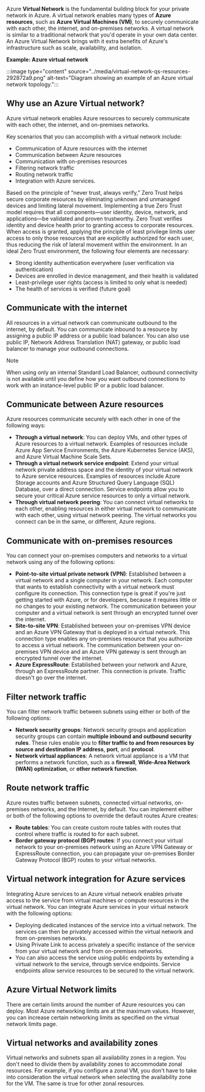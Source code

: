 Azure **Virtual Network** is the fundamental building block for your private network in Azure. A virtual network enables many types of **Azure resources**, such as **Azure Virtual Machines (VM)**, to securely communicate with each other, the internet, and on-premises networks. A virtual network is similar to a traditional network that you'd operate in your own data center. An Azure Virtual Network brings with it extra benefits of Azure's infrastructure such as scale, availability, and isolation.

**Example: Azure virtual network**

:::image type="content" source="../media/virtual-network-qs-resources-292872a9.png" alt-text="Diagram showing an example of an Azure virtual network topology.":::


## Why use an Azure Virtual network?

Azure virtual network enables Azure resources to securely communicate with each other, the internet, and on-premises networks.

Key scenarios that you can accomplish with a virtual network include:<br>

 -  Communication of Azure resources with the internet
 -  Communication between Azure resources
 -  Communication with on-premises resources
 -  Filtering network traffic
 -  Routing network traffic
 -  Integration with Azure services.

Based on the principle of “never trust, always verify,” Zero Trust helps secure corporate resources by eliminating unknown and unmanaged devices and limiting lateral movement. Implementing a true Zero Trust model requires that all components—user identity, device, network, and applications—be validated and proven trustworthy. Zero Trust verifies identity and device health prior to granting access to corporate resources. When access is granted, applying the principle of least privilege limits user access to only those resources that are explicitly authorized for each user, thus reducing the risk of lateral movement within the environment. In an ideal Zero Trust environment, the following four elements are necessary:

 -  Strong identity authentication everywhere (user verification via authentication)
 -  Devices are enrolled in device management, and their health is validated
 -  Least-privilege user rights (access is limited to only what is needed)
 -  The health of services is verified (future goal)

## Communicate with the internet<br>

All resources in a virtual network can communicate outbound to the internet, by default. You can communicate inbound to a resource by assigning a public IP address or a public load balancer. You can also use public IP, Network Address Translation (NAT) gateway, or public load balancer to manage your outbound connections.

> [!NOTE]
> When using only an internal Standard Load Balancer, outbound connectivity is not available until you define how you want outbound connections to work with an instance-level public IP or a public load balancer.<br>

## Communicate between Azure resources<br>

Azure resources communicate securely with each other in one of the following ways:

 -  **Through a virtual network**: You can deploy VMs, and other types of Azure resources to a virtual network. Examples of resources include Azure App Service Environments, the Azure Kubernetes Service (AKS), and Azure Virtual Machine Scale Sets.<br>
 -  **Through a virtual network service endpoint**: Extend your virtual network private address space and the identity of your virtual network to Azure service resources. Examples of resources include Azure Storage accounts and Azure Structured Query Language (SQL) Database, over a direct connection. Service endpoints allow you to secure your critical Azure service resources to only a virtual network.<br>
 -  **Through virtual network peering**: You can connect virtual networks to each other, enabling resources in either virtual network to communicate with each other, using virtual network peering. The virtual networks you connect can be in the same, or different, Azure regions.<br>

## Communicate with on-premises resources<br>

You can connect your on-premises computers and networks to a virtual network using any of the following options:

 -  **Point-to-site virtual private network (VPN)**: Established between a virtual network and a single computer in your network. Each computer that wants to establish connectivity with a virtual network must configure its connection. This connection type is great if you're just getting started with Azure, or for developers, because it requires little or no changes to your existing network. The communication between your computer and a virtual network is sent through an encrypted tunnel over the internet.<br>
 -  **Site-to-site VPN**: Established between your on-premises VPN device and an Azure VPN Gateway that is deployed in a virtual network. This connection type enables any on-premises resource that you authorize to access a virtual network. The communication between your on-premises VPN device and an Azure VPN gateway is sent through an encrypted tunnel over the internet.<br>
 -  **Azure ExpressRoute**: Established between your network and Azure, through an ExpressRoute partner. This connection is private. Traffic doesn't go over the internet.<br>

## Filter network traffic<br>

You can filter network traffic between subnets using either or both of the following options:

 -  **Network security groups**: Network security groups and application security groups can contain **multiple inbound and outbound security rules**. These rules enable you to **filter traffic to and from resources by source and destination IP address**, **port**, and **protocol**.<br>
 -  **Network virtual appliances**: A network virtual appliance is a VM that performs a network function, such as a **firewall**, **Wide-Area Network (WAN) optimization**, or **other network function**.<br>

## Route network traffic<br>

Azure routes traffic between subnets, connected virtual networks, on-premises networks, and the Internet, by default. You can implement either or both of the following options to override the default routes Azure creates:

 -  **Route tables**: You can create custom route tables with routes that control where traffic is routed to for each subnet.<br>
 -  **Border gateway protocol (BGP) routes**: If you connect your virtual network to your on-premises network using an Azure VPN Gateway or ExpressRoute connection, you can propagate your on-premises Border Gateway Protocol (BGP) routes to your virtual networks.<br>

## Virtual network integration for Azure services<br>

Integrating Azure services to an Azure virtual network enables private access to the service from virtual machines or compute resources in the virtual network. You can integrate Azure services in your virtual network with the following options:

 -  Deploying dedicated instances of the service into a virtual network. The services can then be privately accessed within the virtual network and from on-premises networks.<br>
 -  Using Private Link to access privately a specific instance of the service from your virtual network and from on-premises networks.<br>
 -  You can also access the service using public endpoints by extending a virtual network to the service, through service endpoints. Service endpoints allow service resources to be secured to the virtual network.<br>

## Azure Virtual Network limits<br>

There are certain limits around the number of Azure resources you can deploy. Most Azure networking limits are at the maximum values. However, you can increase certain networking limits as specified on the virtual network limits page.

## Virtual networks and availability zones<br>

Virtual networks and subnets span all availability zones in a region. You don't need to divide them by availability zones to accommodate zonal resources. For example, if you configure a zonal VM, you don't have to take into consideration the virtual network when selecting the availability zone for the VM. The same is true for other zonal resources.
